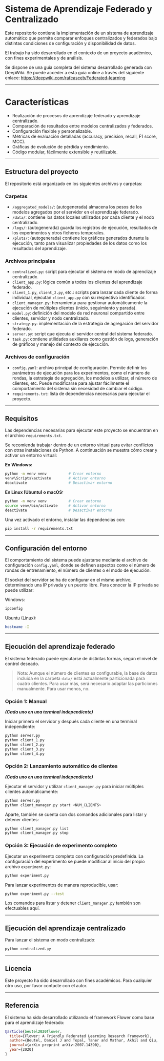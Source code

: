 # Sistema de Aprendizaje Federado y Centralizado

Este repositorio contiene la implementación de un sistema de aprendizaje automático que permite comparar enfoques centralizados y federados bajo distintas condiciones de configuración y disponibilidad de datos.

El trabajo ha sido desarrollado en el contexto de un proyecto académico, con fines experimentales y de análisis.

Se dispone de una guía completa del sistema desarrollado generada con DeepWiki. Se puede acceder a esta guía online a través del siguiente enlace: https://deepwiki.com/rafcasceb/Federated-learning

---

# Características
* Realización de procesos de aprendizaje federado y aprendizaje centralizado.
* Comparación de resultados entre modelos centralizados y federados.
* Configuración flexible y personalizable.
* Métricas de evaluación detalladas (accuracy, precision, recall, F1 score, MCC).
* Gráficas de evolución de pérdida y rendimiento.
* Código modular, fácilmente extensible y reutilizable.

---

## Estructura del proyecto

El repositorio está organizado en los siguientes archivos y carpetas:

### Carpetas
* `/aggregated_models/`: (autogenerada) almacena los pesos de los modelos agregados por el servidor en el aprendizaje federado.
* `/data/`: contiene los datos locales utilizados por cada cliente y el nodo centralizado.
* `/logs/`: (autogenerada) guarda los registros de ejecución, resultados de los experimentos y otros ficheros temporales.
* `/plots/`: (autogenerada) contiene los gráficos generados durante la ejecución, tanto para visualizar propiedades de los datos como los resultados del aprendizaje.

### Archivos principales
* `centralized.py`: script para ejecutar el sistema en modo de aprendizaje centralizado.
* `client_app.py`: lógica común a todos los clientes del aprendizaje federado.
* `client_1.py`, `client_2.py`, etc.: scripts para lanzar cada cliente de forma individual, ejecutan `client_app.py` con su respectivo identificador.
* `client_manager.py`: herramienta para gestionar automáticamente la ejecución de múltiples clientes (inicio, seguimiento y parada).
* `model.py`: definición del modelo de red neuronal compartido entre clientes, servidor y nodo centralizado.
* `strategy.py`: implementación de la estrategia de agregación del servidor federado.
* `server.py`: script que ejecuta el servidor central del sistema federado.
* `task.py`: contiene utilidades auxiliares como gestión de logs, generación de gráficos y manejo del contexto de ejecución.

### Archivos de configuración
* `config.yaml`: archivo principal de configuración. Permite definir los parámetros de ejecución para los experimentos, como el número de rondas, la estrategia de agregación, los modelos a utilizar, el número de clientes, etc. Puede modificarse para ajustar fácilmente el comportamiento del sistema sin necesidad de cambiar el código.
* `requirements.txt`: lista de dependencias necesarias para ejecutar el proyecto.

---

## Requisitos

Las dependencias necesarias para ejecutar este proyecto se encuentran en el archivo `requirements.txt`.

Se recomienda trabajar dentro de un entorno virtual para evitar conflictos con otras instalaciones de Python. A continuación se muestra cómo crear y activar un entorno virtual:

**En Windows:**

```bash
python -m venv venv          # Crear entorno
venv\Scripts\activate        # Activar entorno
deactivate                   # Desactivar entorno
```

**En Linux (Ubuntu) o macOS:**

```bash
python -m venv venv          # Crear entorno
source venv/bin/activate     # Activar entorno
deactivate                   # Desactivar entorno
```

Una vez activado el entorno, instalar las dependencias con:

```bash
pip install -r requirements.txt
```

---

## Configuración del entorno

El comportamiento del sistema puede ajustarse mediante el archivo de configuración `config.yaml`, donde se definen aspectos como el número de rondas de entrenamiento, el número de clientes o el modo de ejecución.

El socket del servidor se ha de configurar en el mismo archivo, determinando una IP privada y un puerto libre. Para conocer la IP privada se puede utilizar:

Windows:
```bash
ipconfig
```

Ubuntu (Linux):
```bash
hostname -I
```


---

## Ejecución del aprendizaje federado

El sistema federado puede ejecutarse de distintas formas, según el nivel de control deseado.

> Nota: Aunque el número de clientes es configurable, la base de datos incluida en la carpeta `data/` está actualmente particionada para cuatro clientes. Para usar más, será necesario adaptar las particiones manualmente. Para usar menos, no.


### Opción 1: Manual
**_(Cada uno en una terminal independiente)_**

Iniciar primero el servidor y después cada cliente en una terminal independiente:

```bash
python server.py
python client_1.py
python client_2.py
python client_3.py
python client_4.py
```

### Opción 2: Lanzamiento automático de clientes
**_(Cada uno en una terminal independiente)_**

Ejecutar el servidor y utilizar `client_manager.py` para iniciar múltiples clientes automáticamente:

```bash
python server.py
python client_manager.py start <NUM_CLIENTS>
```

Aparte, también se cuenta con dos comandos adicionales para listar y detener clientes:
```bash
python client_manager.py list 
python client_manager.py stop 
```

### Opción 3: Ejecución de experimento completo

Ejecutar un experimento completo con configuración predefinida. La configuración del experimento se puede modificar al inicio del propio archivo `experiment.py`:

```bash
python experiment.py
```

Para lanzar experimentos de manera reproducible, usar:

```bash
python experiment.py --test
```

Los comandos para listar y detener `client_manager.py` también son efectuables aquí.


---

## Ejecución del aprendizaje centralizado

Para lanzar el sistema en modo centralizado:

```bash
python centralized.py
```

---

## Licencia

Este proyecto ha sido desarrollado con fines académicos. Para cualquier otro uso, por favor contacte con el autor.

---

## Referencia

El sistema ha sido desarrollado utilizando el framework Flower como base para el aprendizaje federado:

```bibtex
@article{beutel2020flower,
  title={Flower: A Friendly Federated Learning Research Framework},
  author={Beutel, Daniel J and Topal, Taner and Mathur, Akhil and Qiu, Xinchi and Fernandez-Marques, Javier and Gao, Yan and Sani, Lorenzo and Kwing, Hei Li and Parcollet, Titouan and Gusmão, Pedro PB de and Lane, Nicholas D},
  journal={arXiv preprint arXiv:2007.14390},
  year={2020}
}
```